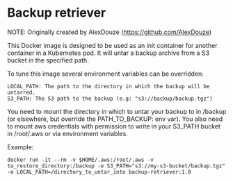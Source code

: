 # Backup retriever

NOTE: Originally created by AlexDouze (https://github.com/AlexDouze)

This Docker image is designed to be used as an init container for
another container in a Kubernetes pod. It will untar a backup archive
from a S3 bucket in the specified path.

To tune this image several environment variables can be overridden:

```
LOCAL_PATH: The path to the directory in which the backup will be untarred.
S3_PATH: The S3 path to the backup (e.g: "s3://backup/backup.tgz")
```

You need to mount the directory in which to untar your backup to in /backup (or elsewhere, but override the PATH_TO_BACKUP: env var).
You also need to mount aws credentials with permission to write in your S3_PATH bucket in /root/.aws or via environment variables.

Example:

```
docker run -it --rm -v $HOME/.aws:/root/.aws -v to_restore_directory:/backup -e S3_PATH="s3://my-s3-bucket/backup.tgz" -e LOCAL_PATH=/directory_to_untar_into backup-retriever:1.0
```
